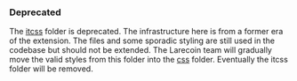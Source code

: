 ### Deprecated
The [itcss](https://www.freecodecamp.org/news/managing-large-s-css-projects-using-the-inverted-triangle-architecture-3c03e4b1e6df/) folder is deprecated. The infrastructure here is from a former era of the extension. The files and some sporadic styling are still used in the codebase but should not be extended. The Larecoin team will gradually move the valid styles from this folder into the [css](/css) folder. Eventually the itcss folder will be removed.

